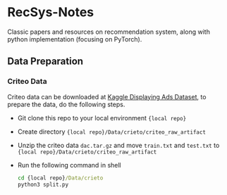 # RecSys-Notes

Classic papers and resources on recommendation system, along with python implementation (focusing on PyTorch).

## Data Preparation

### Criteo Data

Criteo data can be downloaded at [Kaggle Displaying Ads Dataset](http://labs.criteo.com/2014/02/download-kaggle-display-advertising-challenge-dataset/), to prepare the data, do the following steps.

* Git clone this repo to your local environment `{local repo}`

* Create directory `{local repo}/Data/crieto/criteo_raw_artifact`

* Unzip the criteo data `dac.tar.gz` and move `train.txt` and `test.txt` to `{local repo}/Data/crieto/criteo_raw_artifact`

* Run the following command in shell

   ```bat
   cd {local repo}/Data/crieto
   python3 split.py
   ```

